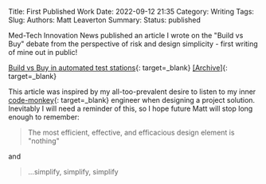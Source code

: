 Title: First Published Work
Date: 2022-09-12 21:35
Category: Writing
Tags:
Slug:
Authors: Matt Leaverton
Summary:
Status: published

Med-Tech Innovation News published an article I wrote on the "Build vs Buy" debate from the perspective 
of risk and design simplicity - first writing of mine out in public! 

[Build vs Buy in automated test stations](https://www.med-technews.com/medtech-insights/medtech-materials-and-assembly-insights/build-vs-buy-in-automated-test-stations/){: target=_blank} [[Archive]](https://web.archive.org/web/20220919021108/https://www.med-technews.com/medtech-insi[%E2%80%A6]nd-assembly-insights/build-vs-buy-in-automated-test-stations/){: target=_blank}

This article was inspired by my all-too-prevalent desire
to listen to my inner [code-monkey](https://www.youtube.com/watch?v=AEBld6I_AKs){: target=_blank} engineer when designing a project solution. 
Inevitably I will need a reminder of this, so I hope future Matt will stop long enough to remember:

> The most efficient, effective, and efficacious design element is "nothing"

and

> ...simplify, simplify, simplify


